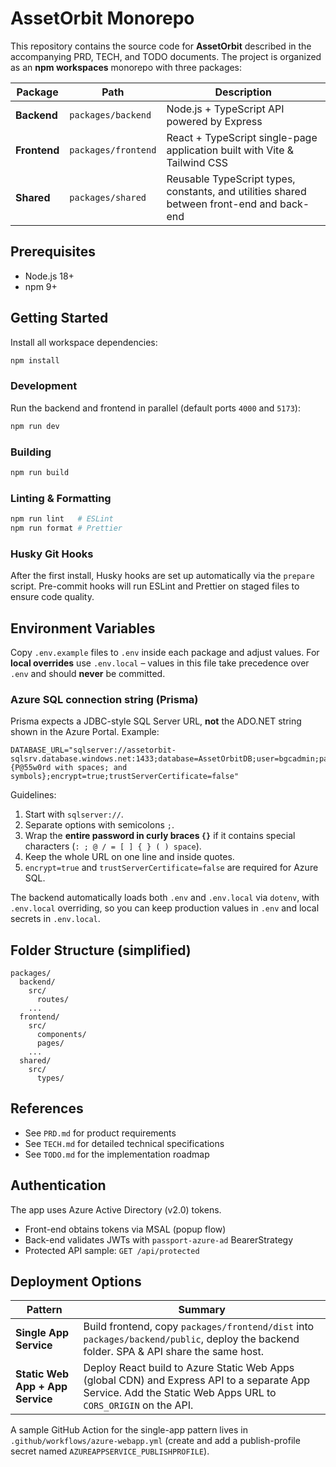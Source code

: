 # AssetOrbit Monorepo

This repository contains the source code for **AssetOrbit** described in the accompanying PRD, TECH, and TODO documents. The project is organized as an **npm workspaces** monorepo with three packages:

| Package | Path | Description |
|---------|------|-------------|
| **Backend** | `packages/backend` | Node.js + TypeScript API powered by Express |
| **Frontend** | `packages/frontend` | React + TypeScript single-page application built with Vite & Tailwind CSS |
| **Shared** | `packages/shared` | Reusable TypeScript types, constants, and utilities shared between front-end and back-end |

## Prerequisites

- Node.js 18+
- npm 9+

## Getting Started

Install all workspace dependencies:

```bash
npm install
```

### Development

Run the backend and frontend in parallel (default ports `4000` and `5173`):

```bash
npm run dev
```

### Building

```bash
npm run build
```

### Linting & Formatting

```bash
npm run lint   # ESLint
npm run format # Prettier
```

### Husky Git Hooks

After the first install, Husky hooks are set up automatically via the `prepare` script. Pre-commit hooks will run ESLint and Prettier on staged files to ensure code quality.

## Environment Variables

Copy `.env.example` files to `.env` inside each package and adjust values. For **local overrides** use `.env.local` – values in this file take precedence over `.env` and should **never** be committed.

### Azure SQL connection string (Prisma)
Prisma expects a JDBC-style SQL Server URL, **not** the ADO.NET string shown in the Azure Portal. Example:

```
DATABASE_URL="sqlserver://assetorbit-sqlsrv.database.windows.net:1433;database=AssetOrbitDB;user=bgcadmin;password={P@55w0rd with spaces; and symbols};encrypt=true;trustServerCertificate=false"
```

Guidelines:
1. Start with `sqlserver://`.
2. Separate options with semicolons `;`.
3. Wrap the **entire password in curly braces `{}`** if it contains special characters (`: ; @ / = [ ] { } ( ) space`).
4. Keep the whole URL on one line and inside quotes.
5. `encrypt=true` and `trustServerCertificate=false` are required for Azure SQL.

The backend automatically loads both `.env` and `.env.local` via `dotenv`, with `.env.local` overriding, so you can keep production values in `.env` and local secrets in `.env.local`.

## Folder Structure (simplified)

```
packages/
  backend/
    src/
      routes/
    ...
  frontend/
    src/
      components/
      pages/
    ...
  shared/
    src/
      types/
```

## References

- See `PRD.md` for product requirements
- See `TECH.md` for detailed technical specifications
- See `TODO.md` for the implementation roadmap

## Authentication

The app uses Azure Active Directory (v2.0) tokens.
- Front-end obtains tokens via MSAL (popup flow)
- Back-end validates JWTs with `passport-azure-ad` BearerStrategy
- Protected API sample: `GET /api/protected`

## Deployment Options

| Pattern | Summary |
|---------|---------|
| **Single App Service** | Build frontend, copy `packages/frontend/dist` into `packages/backend/public`, deploy the backend folder. SPA & API share the same host. |
| **Static Web App + App Service** | Deploy React build to Azure Static Web Apps (global CDN) and Express API to a separate App Service. Add the Static Web Apps URL to `CORS_ORIGIN` on the API. |

A sample GitHub Action for the single-app pattern lives in `.github/workflows/azure-webapp.yml` (create and add a publish-profile secret named `AZUREAPPSERVICE_PUBLISHPROFILE`). 